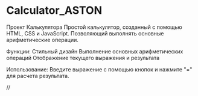 # Calculator_ASTON

Проект Калькулятора
Простой калькулятор, созданный с помощью HTML, CSS и JavaScript. Позволяющий выполнять основные арифметические операции.

Функции:
Стильный дизайн
Выполнение основных арифметических операций
Отображение текущего выражения и результата

Использование:
Введите выражение с помощью кнопок и нажмите "=" для расчета результата.

//